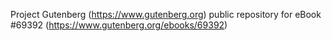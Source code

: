 Project Gutenberg (https://www.gutenberg.org) public repository for
eBook #69392 (https://www.gutenberg.org/ebooks/69392)
